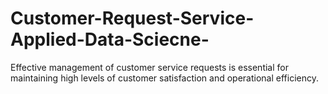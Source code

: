 # Customer-Request-Service-Applied-Data-Sciecne-
Effective management of customer service requests is essential for maintaining high levels of customer satisfaction and operational efficiency. 
